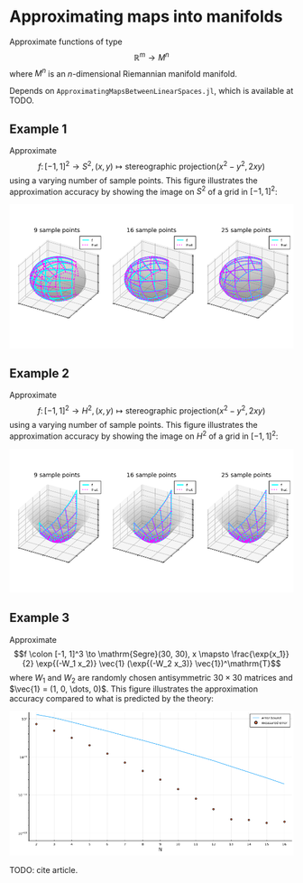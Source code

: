 # Approximating maps into manifolds

Approximate functions of type $$\mathbb{R}^m \to M^n$$ where $M^n$ is an $n$-dimensional Riemannian manifold manifold.

Depends on `ApproximatingMapsBetweenLinearSpaces.jl`, which is available at TODO.

## Example 1

Approximate
$$f \colon [-1, 1]^2 \to S^2, (x, y) \mapsto \mathrm{stereographic~projection}(x^2 - y^2, 2 x y)$$
using a varying number of sample points.
This figure illustrates the approximation accuracy by showing the image on $S^2$ of a grid in $[-1, 1]^2$:

![Plot](examples/Example1.png)


## Example 2

Approximate
$$f \colon [-1, 1]^2 \to H^2, (x, y) \mapsto \mathrm{stereographic~projection}(x^2 - y^2, 2 x y)$$
using a varying number of sample points.
This figure illustrates the approximation accuracy by showing the image on $H^2$ of a grid in $[-1, 1]^2$:

![Plot](examples/Example2.png)

## Example 3

Approximate
$$f \colon [-1, 1]^3 \to \mathrm{Segre}(30, 30), x \mapsto \frac{\exp{x_1}}{2} \exp{(-W_1 x_2)} \vec{1} (\exp{(-W_2 x_3)} \vec{1})^\mathrm{T}$$
where $W_1$ and $W_2$ are randomly chosen antisymmetric $30 \times 30$ matrices and $\vec{1} = (1, 0, \dots, 0)$.
This figure illustrates the approximation accuracy compared to what is predicted by the theory:

![Plot](examples/Example3.png)

TODO: cite article.
